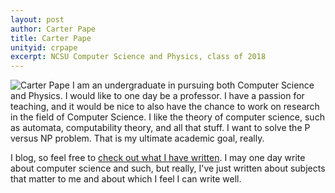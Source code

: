 ```yaml
---
layout: post
author: Carter Pape
title: Carter Pape
unityid: crpape
excerpt: NCSU Computer Science and Physics, class of 2018
---
```


![Carter Pape]({{site.url}}/img/crpape.jpg)
I am an undergraduate in pursuing both Computer Science and Physics. I would like to one day be a professor. I have a passion for teaching, and it would be nice to also have the chance to work on research in the field of Computer Science. I like the theory of computer science, such as automata, computability theory, and all that stuff. I want to solve the P versus NP problem. That is my ultimate academic goal, really.

I blog, so feel free to [check out what I have written](https://medium.com/@carterpape). I may one day write about computer science and such, but really, I've just written about subjects that matter to me and about which I feel I can write well.